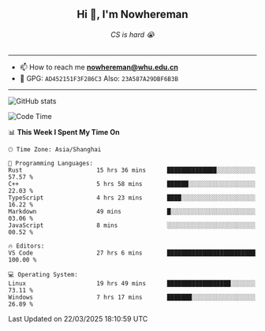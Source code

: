 <h2 align="center">Hi 👋, I'm Nowhereman</h2>
<h6 align="center">CS is hard 😭</h6>

---
- 📫 How to reach me **nowhereman@whu.edu.cn**
- 🔑 GPG: `AD452151F3F286C3`  Also: `23A587A29DBF6B3B`

---
![GitHub stats](https://github-readme-stats.vercel.app/api?username=nowherechan&theme=transparent&rank_icon=github&include_all_commits=true&count_private=true)

<!--START_SECTION:waka-->
![Code Time](http://img.shields.io/badge/Code%20Time-771%20hrs%2035%20mins-blue)

📊 **This Week I Spent My Time On** 

```text
🕑︎ Time Zone: Asia/Shanghai

💬 Programming Languages: 
Rust                     15 hrs 36 mins      ██████████████░░░░░░░░░░░   57.57 % 
C++                      5 hrs 58 mins       ██████░░░░░░░░░░░░░░░░░░░   22.03 % 
TypeScript               4 hrs 23 mins       ████░░░░░░░░░░░░░░░░░░░░░   16.22 % 
Markdown                 49 mins             █░░░░░░░░░░░░░░░░░░░░░░░░   03.06 % 
JavaScript               8 mins              ░░░░░░░░░░░░░░░░░░░░░░░░░   00.52 % 

🔥 Editors: 
VS Code                  27 hrs 6 mins       █████████████████████████   100.00 % 

💻 Operating System: 
Linux                    19 hrs 49 mins      ██████████████████░░░░░░░   73.11 % 
Windows                  7 hrs 17 mins       ███████░░░░░░░░░░░░░░░░░░   26.89 % 
```


 Last Updated on 22/03/2025 18:10:59 UTC
<!--END_SECTION:waka-->
